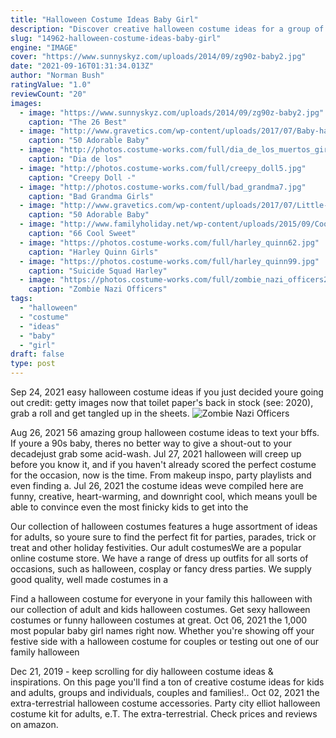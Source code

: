 ```yaml
---
title: "Halloween Costume Ideas Baby Girl"
description: "Discover creative halloween costume ideas for a group of three or four people. Also included: two ideas for duos. Are you planning to dress up with your friends in group costume this halloween? here"
slug: "14962-halloween-costume-ideas-baby-girl"
engine: "IMAGE"
cover: "https://www.sunnyskyz.com/uploads/2014/09/zg90z-baby2.jpg"
date: "2021-09-16T01:31:34.013Z"
author: "Norman Bush"
ratingValue: "1.0"
reviewCount: "20"
images:
  - image: "https://www.sunnyskyz.com/uploads/2014/09/zg90z-baby2.jpg"
    caption: "The 26 Best"
  - image: "http://www.gravetics.com/wp-content/uploads/2017/07/Baby-halloween-costumes.jpg"
    caption: "50 Adorable Baby"
  - image: "http://photos.costume-works.com/full/dia_de_los_muertos_girl.jpg"
    caption: "Dia de los"
  - image: "http://photos.costume-works.com/full/creepy_doll5.jpg"
    caption: "Creepy Doll -"
  - image: "http://photos.costume-works.com/full/bad_grandma7.jpg"
    caption: "Bad Grandma Girls"
  - image: "http://www.gravetics.com/wp-content/uploads/2017/07/Little-girls-Halloween-costumes-Lucy-Ethel.jpg"
    caption: "50 Adorable Baby"
  - image: "http://www.familyholiday.net/wp-content/uploads/2015/09/Cool-Sweet-And-Funny-Toddler-Halloween-Costumes-Ideas-For-Your-Kids-12.jpg"
    caption: "66 Cool Sweet"
  - image: "https://photos.costume-works.com/full/harley_quinn62.jpg"
    caption: "Harley Quinn Girls"
  - image: "https://photos.costume-works.com/full/harley_quinn99.jpg"
    caption: "Suicide Squad Harley"
  - image: "https://photos.costume-works.com/full/zombie_nazi_officers2.jpg"
    caption: "Zombie Nazi Officers"
tags:
  - "halloween"
  - "costume"
  - "ideas"
  - "baby"
  - "girl"
draft: false
type: post
---
```


Sep 24, 2021 easy halloween costume ideas if you just decided youre going out credit: getty images now that toilet paper's back in stock (see: 2020), grab a roll and get tangled up in the sheets.
![Zombie Nazi Officers](https://photos.costume-works.com/full/zombie_nazi_officers2.jpg "Zombie Nazi Officers")

Aug 26, 2021 56 amazing group halloween costume ideas to text your bffs.  If youre a 90s baby, theres no better way to give a shout-out to your decadejust grab some acid-wash. Jul 27, 2021 halloween will creep up before you know it, and if you haven&#39;t already scored the perfect costume for the occasion, now is the time. From makeup inspo, party playlists and even finding a. Jul 26, 2021 the costume ideas weve compiled here are funny, creative, heart-warming, and downright cool, which means youll be able to convince even the most finicky kids to get into the
<!--inArticleAds-->

<!--galleryOne-->

Our collection of halloween costumes features a huge assortment of ideas for adults, so youre sure to find the perfect fit for parties, parades, trick or treat and other holiday festivities. Our adult costumesWe are a popular online costume store. We have a range of dress up outfits for all sorts of occasions, such as halloween, cosplay or fancy dress parties. We supply good quality, well made costumes in a
<!--inArticleAds-->

<!--galleryTwo-->

Find a halloween costume for everyone in your family this halloween with our collection of adult and kids halloween costumes. Get sexy halloween costumes or funny halloween costumes at great. Oct 06, 2021 the 1,000 most popular baby girl names right now.  Whether you're showing off your festive side with a halloween costume for couples or testing out one of our family halloween
<!--galleryThree-->

Dec 21, 2019 - keep scrolling for diy halloween costume ideas & inspirations. On this page you'll find a ton of creative costume ideas for kids and adults, groups and individuals, couples and families!.. Oct 02, 2021 the extra-terrestrial halloween costume accessories. Party city elliot halloween costume kit for adults, e.T. The extra-terrestrial. Check prices and reviews on amazon.